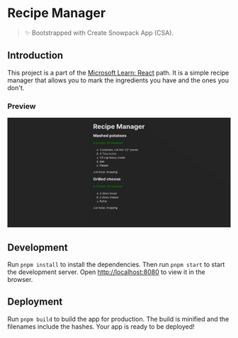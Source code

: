 # Recipe Manager

> ✨ Bootstrapped with Create Snowpack App (CSA).

## Introduction

This project is a part of the [Microsoft Learn: React](https://docs.microsoft.com/learn/paths/react/) path. It is a simple recipe manager that allows you to mark the ingredients you have and the ones you don't.

### Preview

![Preview](../../assets/recipe-manager.gif)

## Development

Run `pnpm install` to install the dependencies. Then run `pnpm start` to start the development server. Open <http://localhost:8080> to view it in the browser.

## Deployment

Run `pnpm build` to build the app for production. The build is minified and the filenames include the hashes. Your app is ready to be deployed!
